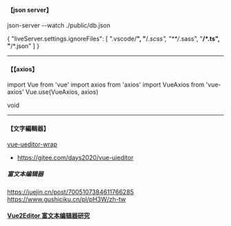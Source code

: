 #### 【json server】
json-server --watch ./public/db.json

{
"liveServer.settings.ignoreFiles": [
".vscode/**",
"**/*.scss",
"**/*.sass",
"**/*.ts",
"**/*.json"
]
}


----
#### 【【axios】
import Vue from 'vue'
import axios from 'axios'
import VueAxios from 'vue-axios'
Vue.use(VueAxios, axios)

void



------
#### 【文字編輯器】
[vue-ueditor-wrap](https://github.com/HaoChuan9421/vue-ueditor-wrap)
- https://gitee.com/days2020/vue-uieditor


##### 富文本编辑器
https://juejin.cn/post/7005107384611766285
https://www.gushiciku.cn/pl/pH3W/zh-tw


#### [Vue2Editor 富文本编辑器研究](https://zhuanlan.zhihu.com/p/100985112)







